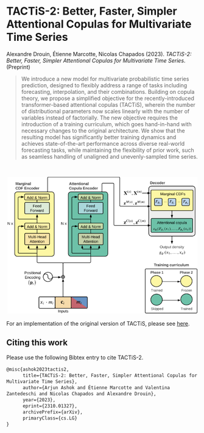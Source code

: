 # TACTiS-2: Better, Faster, Simpler Attentional Copulas for Multivariate Time Series

Alexandre Drouin, Étienne Marcotte, Nicolas Chapados (2023). *TACTiS-2: Better, Faster, Simpler Attentional Copulas for Multivariate Time Series*. (Preprint)

> We introduce a new model for multivariate probabilistic time series prediction, designed to flexibly address a range of tasks including forecasting, interpolation, and their combinations. Building on copula theory, we propose a simplified objective for the recently-introduced transformer-based attentional copulas (TACTiS), wherein the number of distributional parameters now scales linearly with the number of variables instead of factorially. The new objective requires the introduction of a training curriculum, which goes hand-in-hand with necessary changes to the original architecture. We show that the resulting model has significantly better training dynamics and achieves state-of-the-art performance across diverse real-world forecasting tasks, while maintaining the flexibility of prior work, such as seamless handling of unaligned and unevenly-sampled time series.

<br />
<p align="center">
  <img width="500" src="cover.png">
</p>


For an implementation of the original version of TACTiS, please see [here](https://github.com/ServiceNow/tactis/tree/v1.0.0).


## Citing this work

Please use the following Bibtex entry to cite TACTiS-2.

```
@misc{ashok2023tactis2,
      title={TACTiS-2: Better, Faster, Simpler Attentional Copulas for Multivariate Time Series}, 
      author={Arjun Ashok and Étienne Marcotte and Valentina Zantedeschi and Nicolas Chapados and Alexandre Drouin},
      year={2023},
      eprint={2310.01327},
      archivePrefix={arXiv},
      primaryClass={cs.LG}
}
```
